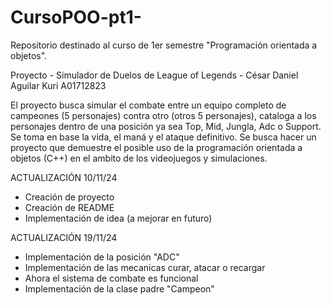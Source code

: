 # CursoPOO-pt1-
Repositorio destinado al curso de 1er semestre "Programación orientada a objetos".

Proyecto - Simulador de Duelos de League of Legends -
César Daniel Aguilar Kuri A01712823

El proyecto busca simular el combate entre un equipo completo de campeones (5 personajes) contra otro (otros 5 personajes), cataloga a los personajes dentro de una posición ya sea Top, Mid, Jungla, Adc o Support. Se toma en base la vida, el maná y el ataque definitivo. Se busca hacer un proyecto que demuestre el posible uso de la programación orientada a objetos (C++) en el ambito de los videojuegos y simulaciones.

ACTUALIZACIÓN 10/11/24
+ Creación de proyecto
+ Creación de README
+ Implementación de idea (a mejorar en futuro)

ACTUALIZACIÓN 19/11/24
+ Implementación de la posición "ADC"
+ Implementación de las mecanicas curar, atacar o recargar
+ Ahora el sistema de combate es funcional
+ Implementación de la clase padre "Campeon"
